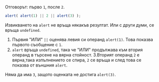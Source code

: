 Отговорът: първо `1`, после `2`.

```js run
alert( alert(1) || 2 || alert(3) );
```

Извикването на `alert` не връща някакъв резултат. Или с други думи, се връща `undefined`.

1. Първия "ИЛИ" `||` оценява левия си операнд `alert(1)`. Това показва първото съобщение с `1`.
2. `alert` връща `undefined`, така че "ИЛИ" продължава към втория операнд в търсене на вярна стойност.
3.Вторият операнд `2` е вярна,така изпълнението се спира, `2` се връща и след това се показва от външния `alert`.

Няма да има `3`, защото оценката не достига `alert(3)`.
